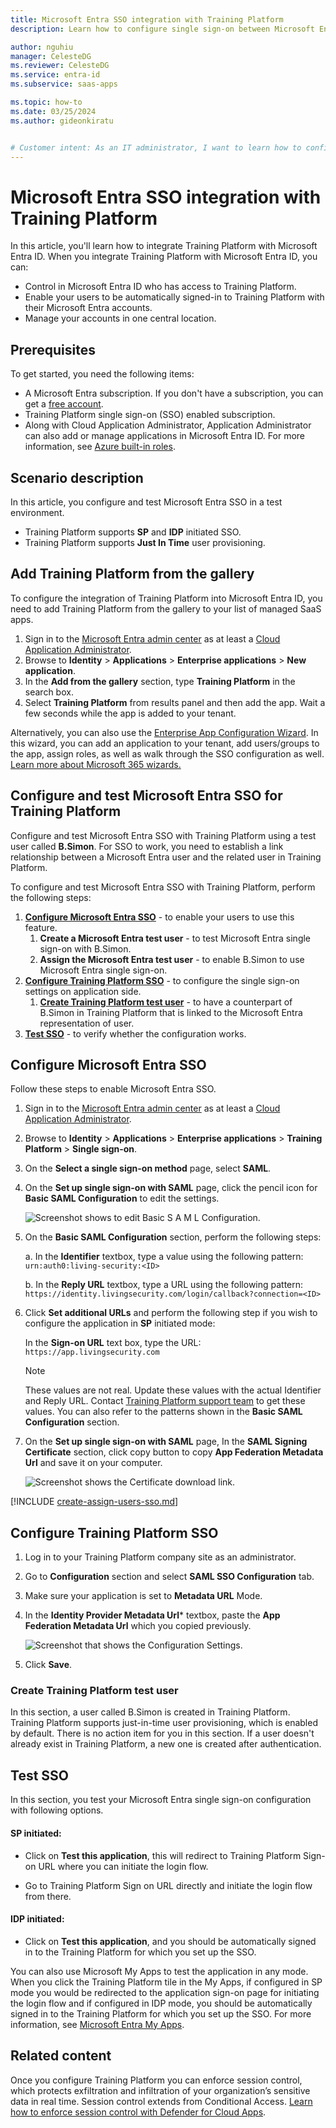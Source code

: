 ```yaml
---
title: Microsoft Entra SSO integration with Training Platform
description: Learn how to configure single sign-on between Microsoft Entra ID and Training Platform.

author: nguhiu
manager: CelesteDG
ms.reviewer: CelesteDG
ms.service: entra-id
ms.subservice: saas-apps

ms.topic: how-to
ms.date: 03/25/2024
ms.author: gideonkiratu


# Customer intent: As an IT administrator, I want to learn how to configure single sign-on between Microsoft Entra ID and Training Platform so that I can control who has access to Training Platform, enable automatic sign-in with Microsoft Entra accounts, and manage my accounts in one central location.
---
```


# Microsoft Entra SSO integration with Training Platform

In this article,  you'll learn how to integrate Training Platform with Microsoft Entra ID. When you integrate Training Platform with Microsoft Entra ID, you can:

* Control in Microsoft Entra ID who has access to Training Platform.
* Enable your users to be automatically signed-in to Training Platform with their Microsoft Entra accounts.
* Manage your accounts in one central location.

## Prerequisites

To get started, you need the following items:

* A Microsoft Entra subscription. If you don't have a subscription, you can get a [free account](https://azure.microsoft.com/free/).
* Training Platform single sign-on (SSO) enabled subscription.
* Along with Cloud Application Administrator, Application Administrator can also add or manage applications in Microsoft Entra ID.
For more information, see [Azure built-in roles](~/identity/role-based-access-control/permissions-reference.md).

## Scenario description

In this article,  you configure and test Microsoft Entra SSO in a test environment.

* Training Platform supports **SP** and **IDP** initiated SSO.
* Training Platform supports **Just In Time** user provisioning.

## Add Training Platform from the gallery

To configure the integration of Training Platform into Microsoft Entra ID, you need to add Training Platform from the gallery to your list of managed SaaS apps.

1. Sign in to the [Microsoft Entra admin center](https://entra.microsoft.com) as at least a [Cloud Application Administrator](~/identity/role-based-access-control/permissions-reference.md#cloud-application-administrator).
1. Browse to **Identity** > **Applications** > **Enterprise applications** > **New application**.
1. In the **Add from the gallery** section, type **Training Platform** in the search box.
1. Select **Training Platform** from results panel and then add the app. Wait a few seconds while the app is added to your tenant.

 Alternatively, you can also use the [Enterprise App Configuration Wizard](https://portal.office.com/AdminPortal/home?Q=Docs#/azureadappintegration). In this wizard, you can add an application to your tenant, add users/groups to the app, assign roles, as well as walk through the SSO configuration as well. [Learn more about Microsoft 365 wizards.](/microsoft-365/admin/misc/azure-ad-setup-guides)

<a name='configure-and-test-azure-ad-sso-for-training-platform'></a>

## Configure and test Microsoft Entra SSO for Training Platform

Configure and test Microsoft Entra SSO with Training Platform using a test user called **B.Simon**. For SSO to work, you need to establish a link relationship between a Microsoft Entra user and the related user in Training Platform.

To configure and test Microsoft Entra SSO with Training Platform, perform the following steps:

1. **[Configure Microsoft Entra SSO](#configure-azure-ad-sso)** - to enable your users to use this feature.
    1. **Create a Microsoft Entra test user** - to test Microsoft Entra single sign-on with B.Simon.
    1. **Assign the Microsoft Entra test user** - to enable B.Simon to use Microsoft Entra single sign-on.
1. **[Configure Training Platform SSO](#configure-training-platform-sso)** - to configure the single sign-on settings on application side.
    1. **[Create Training Platform test user](#create-training-platform-test-user)** - to have a counterpart of B.Simon in Training Platform that is linked to the Microsoft Entra representation of user.
1. **[Test SSO](#test-sso)** - to verify whether the configuration works.

<a name='configure-azure-ad-sso'></a>

## Configure Microsoft Entra SSO

Follow these steps to enable Microsoft Entra SSO.

1. Sign in to the [Microsoft Entra admin center](https://entra.microsoft.com) as at least a [Cloud Application Administrator](~/identity/role-based-access-control/permissions-reference.md#cloud-application-administrator).
1. Browse to **Identity** > **Applications** > **Enterprise applications** > **Training Platform** > **Single sign-on**.
1. On the **Select a single sign-on method** page, select **SAML**.
1. On the **Set up single sign-on with SAML** page, click the pencil icon for **Basic SAML Configuration** to edit the settings.

    ![Screenshot shows to edit Basic S A M L Configuration.](common/edit-urls.png "Basic Configuration")

1. On the **Basic SAML Configuration** section, perform the following steps:

    a. In the **Identifier** textbox, type a value using the following pattern:
    `urn:auth0:living-security:<ID>`

    b. In the **Reply URL** textbox, type a URL using the following pattern:
    `https://identity.livingsecurity.com/login/callback?connection=<ID>`

1. Click **Set additional URLs** and perform the following step if you wish to configure the application in **SP** initiated mode:    

    In the **Sign-on URL** text box, type the URL:
    `https://app.livingsecurity.com`

    > [!Note]
    > These values are not real. Update these values with the actual Identifier and Reply URL. Contact [Training Platform support team](mailto:support@livingsecurity.com) to get these values. You can also refer to the patterns shown in the **Basic SAML Configuration** section.

1. On the **Set up single sign-on with SAML** page, In the **SAML Signing Certificate** section, click copy button to copy **App Federation Metadata Url** and save it on your computer.

	![Screenshot shows the Certificate download link.](common/copy-metadataurl.png "Certificate") 

<a name='create-an-azure-ad-test-user'></a>

[!INCLUDE [create-assign-users-sso.md](~/identity/saas-apps/includes/create-assign-users-sso.md)]

## Configure Training Platform SSO

1. Log in to your Training Platform company site as an administrator.

1. Go to **Configuration** section and select **SAML SSO Configuration** tab.

1. Make sure your application is set to **Metadata URL** Mode.

1. In the **Identity Provider Metadata Url*** textbox, paste the **App Federation Metadata Url** which you copied previously.

    ![Screenshot that shows the Configuration Settings.](./media/training-platform-tutorial/settings.png "Configuration")

1. Click **Save**.

### Create Training Platform test user

In this section, a user called B.Simon is created in Training Platform. Training Platform supports just-in-time user provisioning, which is enabled by default. There is no action item for you in this section. If a user doesn't already exist in Training Platform, a new one is created after authentication.

## Test SSO 

In this section, you test your Microsoft Entra single sign-on configuration with following options. 

#### SP initiated:

* Click on **Test this application**, this will redirect to Training Platform Sign-on URL where you can initiate the login flow.  

* Go to Training Platform Sign on URL directly and initiate the login flow from there.

#### IDP initiated:

* Click on **Test this application**, and you should be automatically signed in to the Training Platform for which you set up the SSO. 

You can also use Microsoft My Apps to test the application in any mode. When you click the Training Platform tile in the My Apps, if configured in SP mode you would be redirected to the application sign-on page for initiating the login flow and if configured in IDP mode, you should be automatically signed in to the Training Platform for which you set up the SSO. For more information, see [Microsoft Entra My Apps](/azure/active-directory/manage-apps/end-user-experiences#azure-ad-my-apps).

## Related content

Once you configure Training Platform you can enforce session control, which protects exfiltration and infiltration of your organization’s sensitive data in real time. Session control extends from Conditional Access. [Learn how to enforce session control with Defender for Cloud Apps](/cloud-app-security/proxy-deployment-aad).
